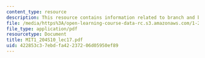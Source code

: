 ```yaml
---
content_type: resource
description: This resource contains information related to branch and bound.
file: /media/https%3A/open-learning-course-data-rc.s3.amazonaws.com/1-204-computer-algorithms-in-systems-engineering-spring-2010/422853c37ebdfa42237206d05950ef89_MIT1_204S10_lec17.pdf
file_type: application/pdf
resourcetype: Document
title: MIT1_204S10_lec17.pdf
uid: 422853c3-7ebd-fa42-2372-06d05950ef89
---
```

